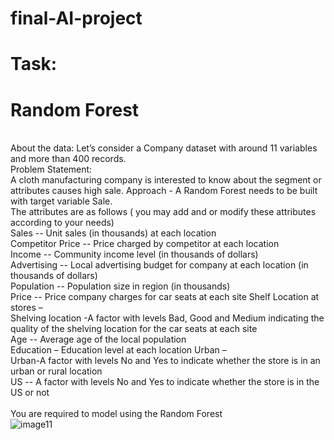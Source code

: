 # final-AI-project
# Task:
# Random Forest

<br>About the data: Let’s consider a Company dataset with around 11 variables and more than 400
records.<br>
Problem Statement:<br>
A cloth manufacturing company is interested to know about the segment or attributes causes high
sale. Approach - A Random Forest needs to be built with target variable Sale.<br>
The attributes are as follows ( you may add and or modify these attributes according to your needs)<br>
Sales -- Unit sales (in thousands) at each location<br>
Competitor Price -- Price charged by competitor at each location<br>
Income -- Community income level (in thousands of dollars)<br>
Advertising -- Local advertising budget for company at each location (in thousands of dollars)<br>
Population -- Population size in region (in thousands)<br>
Price -- Price company charges for car seats at each site Shelf Location at stores –<br>
Shelving location -A factor with levels Bad, Good and Medium indicating the quality of the shelving
location for the car seats at each site<br>
Age -- Average age of the local population<br>
Education – Education level at each location Urban –<br>
Urban-A factor with levels No and Yes to indicate whether the store is in an urban or rural location<br>
US -- A factor with levels No and Yes to indicate whether the store is in the US or not<br>
<br>You are required to model using the Random Forest<br>
![image11](https://github.com/Samara1210/final-AI-project/assets/73547517/ec045f8d-3795-4d39-825d-ef4de564aef7)

